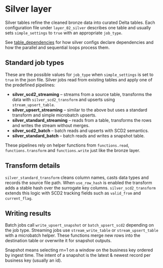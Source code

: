 # Silver layer

Silver tables refine the cleaned bronze data into curated Delta tables. Each configuration file under `layer_02_silver` describes one table and usually sets `simple_settings` to `true` with an appropriate `job_type`.

See [table_dependencies](table_dependencies.md) for how silver configs declare dependencies and how the parallel and sequential loops process them.

## Standard job types

These are the possible values for `job_type` when `simple_settings` is set to `true` in the json file.
Silver jobs read from existing tables and apply one of the predefined pipelines:

- **silver_scd2_streaming** – streams from a source table, transforms the data with `silver_scd2_transform` and upserts using `stream_upsert_table`.
- **silver_upsert_streaming** – similar to the above but uses a standard transform and simple microbatch upserts.
- **silver_standard_streaming** – reads from a table, transforms the rows and writes the stream without merges.
- **silver_scd2_batch** – batch reads and upserts with SCD2 semantics.
- **silver_standard_batch** – batch reads and writes a snapshot table.

These pipelines rely on helper functions from `functions.read`, `functions.transform` and `functions.write` just like the bronze layer.

## Transform details

`silver_standard_transform` cleans column names, casts data types and records the source file path. When `use_row_hash` is enabled the transform adds a stable hash over the surrogate key columns. `silver_scd2_transform` extends this logic with SCD2 tracking fields such as `valid_from` and `current_flag`.

## Writing results

Batch jobs call `write_upsert_snapshot` or `batch_upsert_scd2` depending on the job type. Streaming jobs use `stream_write_table` or `stream_upsert_table` with a microbatch helper. These functions merge new rows into the destination table or overwrite it for snapshot outputs.

Snapshot means selecting rn=1 on a window on the business key ordered by ingest time. The intent of a snapshot is the latest & newest record per business key (usually an id).